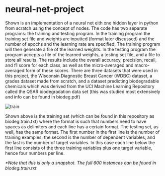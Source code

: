 # neural-net-project

Shown is an implementation of a neural net eith one hidden layer in python from scratch using the concept of nodes. The code has two separate programs: the training and testing program.
In the training program the training set file and weights are inputted (format later discussed) and the number of epochs and the learning rate are specified. The training program will then generate a file of the learned weights.
In the testing program the program accepts a file of the learned weights, a testing set file, and a file to store all results. The results include the overall accuracy, precision, recall, and f1 score for each class, as well as the micro-averaged and macro-averaged form of these scores.
There are three datasets that were used in this project, the Wisconsin Diagnostic Breast Cancer (WDBC) dataset, a grades dataset made from scratch, and a dataset predicting biodegradable chemicals which was derived from the UCI Machine Learning Repository called the QSAR biodegradation data set (this was studied most extensively and info can be found in biodeg.pdf) 

![train](https://user-images.githubusercontent.com/59486373/103460591-645d7400-4ce5-11eb-8daf-d0650cf8f5d1.png)

Shown above is the training set (which can be found in this repository as biodeg.train.txt) where the format is such that numbers need to have spaces as delimiters and each line has a certain format. The testing set, as well, has the same format. The first number in the first line is the number of training examples, the second is the number of dependent variables, and the last is the number of target variables. In this case each line below the first line consists of the three training variables plus one target variable, hence four numbers per line.

<i>*Note that this is only a snapshot. The full 600 instances can be found in biodeg.train.txt</i>
